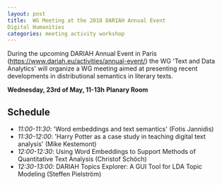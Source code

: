 ```yaml
---
layout: post
title:  WG Meeting at the 2018 DARIAH Annual Event
Digital Humanities
categories: meeting activity workshop
---
```


During the upcoming DARIAH Annual Event in Paris (https://www.dariah.eu/activities/annual-event/) the WG 'Text and Data Analytics' will organize a WG meeting aimed at presenting recent developments in distributional semantics in literary texts.

**Wednesday, 23rd of May, 11-13h**
**Planary Room**

## Schedule

- *11:00-11:30*: 'Word embeddings and text semantics' (Fotis Jannidis)
- *11:30-12:00*: 'Harry Potter as a case study in teaching digital text analysis' (Mike Kestemont)
- *12:00-12:30*: Using Word Embeddings to Support Methods of Quantitative Text Analysis (Christof Schöch)
- *12:30-13:00*: DARIAH Topics Explorer: A GUI Tool for LDA Topic Modeling (Steffen Pielström)
